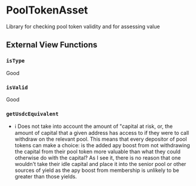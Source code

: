 # PoolTokenAsset

Library for checking pool token validity and for assessing value

## External View Functions

### `isType`
Good

### `isValid`
Good

### `getUsdcEquivalent`
- ℹ️ Does not take into account the amount of "capital at risk, or, the amount of
  capital that a given address has access to if they were to call withdraw on the
  relevant pool. This means that every depositor of pool tokens can make a
  choice: is the added apy boost from not withdrawing the capital from their
  pool token more valuable than what they could otherwise do with the capital?
  As I see it, there is no reason that one wouldn't take their idle capital and
  place it into the senior pool or other sources of yield as the apy boost from
  membership is unlikely to be greater than those yields.